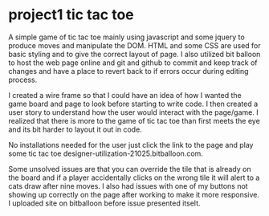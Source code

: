 # project1 tic tac toe
  A simple game of tic tac toe mainly using javascript and some jquery to produce moves and manipulate the DOM. HTML and some CSS are used for basic styling and to give the correct layout of page. I also utilized bit balloon to host the web page online and git and github to commit and keep track of changes and have a place to revert back to if errors occur during editing process.
  
  I created a wire frame so that I could have an idea of how I wanted the game board and page to look before starting to write code. I then created a user story to understand how the user would interact with the page/game. I realized that there is more to the game of tic tac toe than first meets the eye and its bit harder to layout it out in code.
  
  No installations needed for the user just click the link to the page and play some tic tac toe             designer-utilization-21025.bitballoon.com.
  
  Some unsolved issues are that you can override the tile that is already on the board and if a player accidentally clicks on the wrong tile it will alert to a cats draw after nine moves. I also had issues with one of my buttons not showing up correctly on the page after working to make it more responsive. I uploaded site on bitballoon before issue presented itselt.
  
  
  

